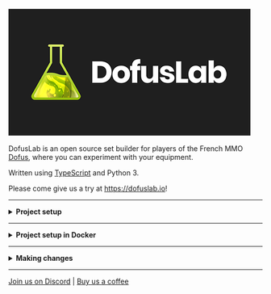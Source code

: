 ![DofusLab](dofuslab-logo.png?raw=true 'DofusLab')

DofusLab is an open source set builder for players of the French MMO [Dofus](https://www.dofus.com/), where you can experiment with your equipment.

Written using [TypeScript](https://www.typescriptlang.org/) and Python 3.

Please come give us a try at https://dofuslab.io!

---

<details><summary><b>Project setup</b></summary>
<p>

## Initial

#### Setup testing URL and env files

```bash
$ sudo echo '127.0.0.1       dev.localhost' >> /etc/hosts
$ cp client/.env.dist client/.env && cp server/.env.dist server/.env
```

## Backend

#### Start postgres and redis

```bash
$ postgres -D /usr/local/var/postgres
$ redis-server
```

#### Alternative: Start postgres and redis with [Homebrew](https://github.com/Homebrew/brew)

```bash
$ brew services start postgresql; brew services start redis
```

#### Create database

```bash
$ psql
$ CREATE DATABASE dofuslab;
$ \c dofuslab
$ CREATE EXTENSION IF NOT EXISTS "uuid-ossp";
$ exit
```

Replace `[USER]` with your postgres username.

```bash
$ sed -i '' 's/postgres:password/[USER]:password/g' server/.env
```

#### Start a virtual environment

```bash
$ python3 -m venv venv
$ source venv/bin/activate
```

#### Install dependencies

```bash
$ cd server
$ pip install -r requirements.txt
```

#### Fill database with initial content

```bash
flask db upgrade
python -m oneoff.database_setup
python -m oneoff.update_image_urls
```

#### Run the server

```bash
$ flask run
```

## Frontend

#### Install root dependencies

```bash
$ yarn
```

#### Install dependencies

```bash
$ cd client
$ yarn
```

#### Run the app

```bash
$ yarn dev
```

Open http://dev.localhost:3000/ and test away!

## Docker
```
```

</p>
</details>

---

<details><summary><b>Project setup in Docker</b></summary>
<p>

## Ports used

```
5500 - Frontend (client)
5501 - Backend (server)
5502 - postgres
5503 - redis
```

## Setup dofus lab in docker

#### Setup

```
docker-compose -f "docker-compose.debug.yml" up -d --build
```

#### Initialize database script

```
initdb.sh
```

## Initialize database manually

You can run *./initdb.sh* or run the commands manually

```
docker build --rm -f "server\Dockerfile.initdb" -t dofuslab_init:latest "server"
docker run --network dofuslab_default --name dofuslab_init_1 dofuslab_init
```

#### Show docker logs (for tracking progress and debugging)

```
docker logs dofuslab_init_1
```

#### Remove the dofuslab_init container

```
docker stop dofuslab_init_1
docker rm dofuslab_init_1
```

Open http://dev.localhost:5500/ and test away!

</p>
</details>

---

<details><summary><b>Making changes</b></summary>
<p>

## Update database schema

After making changes to the database schema (e.g. `server/app/database/model_*.py`) generate a new migration.

```bash
$ cd server
$ flask db migrate
```

Check the newly generated migration and make any necessary changes with your preferred text editor (vim, nano, emacs, [Visual Studio Code](https://code.visualstudio.com/docs/editor/command-line), etc)

```bash
$ vim server/app/migrations/versions/[SOME_HASH].py
```

Apply your new migration.

```bash
$ flask db upgrade
```

## Generate TypeScript types from GraphQL schema

After making any changes to GraphQL queries or mutations (`client/graphql/*`), or the GraphQL schema (`server/app/schema.py`), generate TypeScript types.

```bash
$ cd client/
$ yarn apollo-codegen
```

## i18n

To add any new user-facing strings client-side, add the key in the EN locale files first (`/client/public/static/locales/en/*`).

#### Merge the new key into the other locales

```bash
$ cd client/
$ yarn sync-i18n
```

When adding any user-facing strings in the backend, update all the `messages.po` files with the new strings.

```bash
$ cd server/
$ make update-translations
```

Check the translations and make any necessary changes with your preferred text editor, then compile the translations.

```bash
$ make compile-translations
```

## Add server-side dependencies (pip install)

Run `make freeze` to update requirements.txt (https://stackoverflow.com/questions/39577984/what-is-pkg-resources-0-0-0-in-output-of-pip-freeze-command)

</p>
</details>

---

[Join us on Discord](https://discord.gg/S4TvSfa) | [Buy us a coffee](https://www.buymeacoffee.com/dofuslab)
